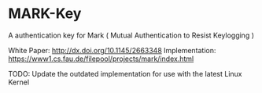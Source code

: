 # MARK-Key
A authentication key for Mark ( Mutual Authentication to Resist Keylogging )  

White Paper: http://dx.doi.org/10.1145/2663348
Implementation: https://www1.cs.fau.de/filepool/projects/mark/index.html

TODO: Update the outdated implementation for use with the latest Linux Kernel
